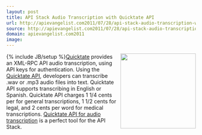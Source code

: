 ```yaml
---
layout: post
title: API Stack Audio Transcription with Quicktate API
url: http://apievangelist.com2011/07/28/api-stack-audio-transcription-with-quicktate-api/
source: http://apievangelist.com2011/07/28/api-stack-audio-transcription-with-quicktate-api/
domain: apievangelist.com2011
image: 
---
```

{% include JB/setup %}<a href="http://quicktate.com/" target="_blank"><img src="http://kinlane-productions.s3.amazonaws.com/api-evangelist/quicktate/quicktate-logo.jpg"  width="200" align="right" /></a><a href="http://quicktate.com/" target="_blank">Quicktate</a> provides an XML-RPC API audio transcription, using API keys for authentication.
Using the <a href="http://quicktate.com/quicktate/api.php">Quicktate API</a>, developers can transcribe .wav or .mp3 audio files into text. Quicktate API supports transcribing in English or Spanish.
Quicktate API charges 1 1/4 cents per for general transcriptions, 1 1/2 cents for legal, and 2 cents per word for medical transcriptions.
<a href="http://quicktate.com/quicktate/api.php">Quicktate API for audio transcription</a> is a perfect tool for the API Stack.
